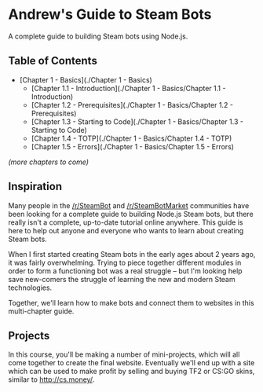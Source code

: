 # Andrew's Guide to Steam Bots

A complete guide to building Steam bots using Node.js.

## Table of Contents

- [Chapter 1 - Basics](./Chapter 1 - Basics)
	- [Chapter 1.1 - Introduction](./Chapter 1 - Basics/Chapter 1.1 - Introduction)
	- [Chapter 1.2 - Prerequisites](./Chapter 1 - Basics/Chapter 1.2 - Prerequisites)
	- [Chapter 1.3 - Starting to Code](./Chapter 1 - Basics/Chapter 1.3 - Starting to Code)
	- [Chapter 1.4 - TOTP](./Chapter 1 - Basics/Chapter 1.4 - TOTP)
	- [Chapter 1.5 - Errors](./Chapter 1 - Basics/Chapter 1.5 - Errors)

*(more chapters to come)*

## Inspiration

Many people in the [/r/SteamBot](https://reddit.com/r/SteamBot) and
[/r/SteamBotMarket](https://reddit.com/r/SteamBotMarket) communities have been
looking for a complete guide to building Node.js Steam bots, but there really
isn't a complete, up-to-date tutorial online anywhere. This guide is here to
help out anyone and everyone who wants to learn about creating Steam bots.

When I first started creating Steam bots in the early ages about 2 years ago,
it was fairly overwhelming. Trying to piece together different modules in order
to form a functioning bot was a real struggle – but I'm looking help save
new-comers the struggle of learning the new and modern Steam technologies.

Together, we'll learn how to make bots and connect them to websites in this
multi-chapter guide.

## Projects

In this course, you'll be making a number of mini-projects, which will all come
together to create the final website. Eventually we'll end up with a site which
can be used to make profit by selling and buying TF2 or CS:GO skins, similar to
http://cs.money/.
